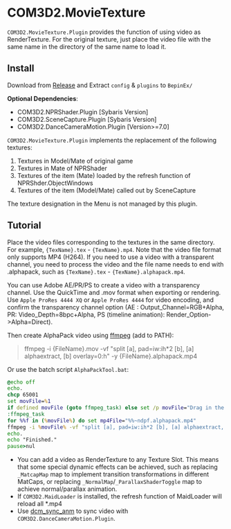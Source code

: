 # COM3D2.MovieTexture

`COM3D2.MovieTexture.Plugin` provides the function of using video as RenderTexture.
For the original texture, just place the video file with the same name in the directory of the same name to load it.

## Install

Download from [Release](https://github.com/silver1145/COM3D2.MovieTexture/releases) and Extract `config` & `plugins` to `BepinEx/`

**Optional Dependencies**:

* COM3D2.NPRShader.Plugin [Sybaris Version]
* COM3D2.SceneCapture.Plugin [Sybaris Version]
* COM3D2.DanceCameraMotion.Plugin [Version>=7.0]

`COM3D2.MovieTexture.Plugin` implements the replacement of the following textures:

1. Textures in Model/Mate of original game
2. Textures in Mate of NPRShader
3. Textures of the item (Mate) loaded by the refresh function of NPRShder.ObjectWindows
4. Textures of the item (Model/Mate) called out by SceneCapture

The texture designation in the Menu is not managed by this plugin.

## Tutorial

Place the video files corresponding to the textures in the same directory. For example, `{TexName}.tex` - `{TexName}.mp4`. Note that the video file format only supports MP4 (H264).
If you need to use a video with a transparent channel, you need to process the video and the file name needs to end with .alphapack, such as `{TexName}.tex` - `{TexName}.alphapack.mp4`.

You can use Adobe AE/PR/PS to create a video with a transparency channel. Use the QuickTime and .mov format when exporting or rendering. Use `Apple ProRes 4444 XQ` or `Apple ProRes 4444` for video encoding, and confirm the transparency channel option (AE : Output_Channel=RGB+Alpha, PR: Video_Depth=8bpc+Alpha, PS (timeline animation): Render_Option->Alpha=Direct).

Then create AlphaPack video using [ffmpeg](https://www.ffmpeg.org/download.html) (add to PATH):
> ffmpeg -i {FileName}.mov -vf "split [a], pad=iw:ih*2 [b], [a] alphaextract, [b] overlay=0:h" -y {FileName}.alphapack.mp4

Or use the batch script `AlphaPackTool.bat`:

```bat
@echo off
echo.
chcp 65001
set movFile=%1
if defined movFile (goto ffmpeg_task) else set /p movFile="Drag in the mov file with a transparent channel and press Enter:"
:ffmpeg_task
for %%f in (%movFile%) do set mp4File="%%~ndpf.alphapack.mp4"
ffmpeg -i %movFile% -vf "split [a], pad=iw:ih*2 [b], [a] alphaextract, [b] overlay=0:h" -y %mp4File%
echo.
echo "Finished."
pause>nul
```

* You can add a video as RenderTexture to any Texture Slot. This means that some special dynamic effects can be achieved, such as replacing `_MatcapMap` map to implement transition transformations in different MatCaps, or replacing `_NormalMap`/`_ParallaxShaderToggle` map to achieve normal/parallax animation.
* If `COM3D2.MaidLoader` is installed, the refresh function of MaidLoader will reload all *.mp4
* Use [dcm_sync_anm](https://github.com/silver1145/scripts-com3d2#dcm_sync_anm) to sync video with `COM3D2.DanceCameraMotion.Plugin`.
